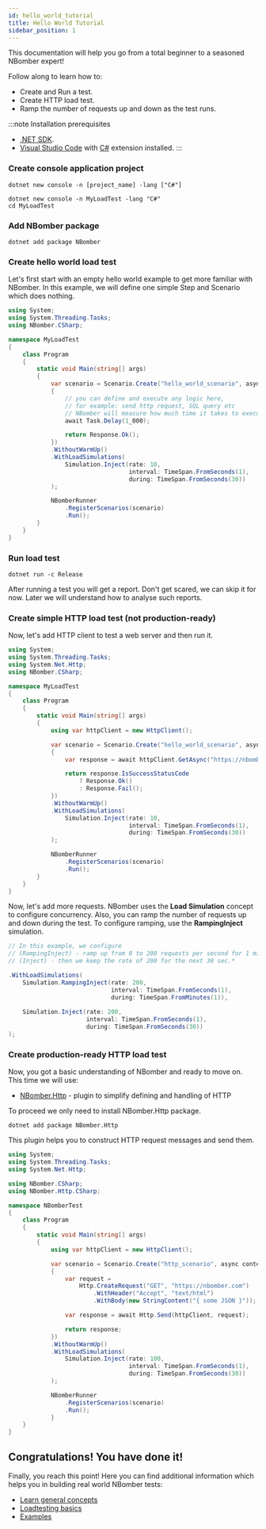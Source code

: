 ```yaml
---
id: hello_world_tutorial
title: Hello World Tutorial
sidebar_position: 1
---
```


This documentation will help you go from a total beginner to a seasoned NBomber expert!

Follow along to learn how to:
- Create and Run a test.
- Create HTTP load test.
- Ramp the number of requests up and down as the test runs.

:::note
Installation prerequisites

- [.NET SDK](https://dotnet.microsoft.com/download).
- [Visual Studio Code](https://code.visualstudio.com/) with [C#](https://marketplace.visualstudio.com/items?itemName=ms-dotnettools.csharp) extension installed.
:::

### Create console application project

```code
dotnet new console -n [project_name] -lang ["C#"]
```
```code
dotnet new console -n MyLoadTest -lang "C#"
cd MyLoadTest
```

### Add NBomber package

```code
dotnet add package NBomber
```

### Create hello world load test

Let's first start with an empty hello world example to get more familiar with NBomber. In this example, we will define one simple Step and Scenario which does nothing.


```csharp title="Program.cs"
using System;
using System.Threading.Tasks;
using NBomber.CSharp;

namespace MyLoadTest
{
    class Program
    {
        static void Main(string[] args)
        {   
            var scenario = Scenario.Create("hello_world_scenario", async context =>
            {
                // you can define and execute any logic here,
                // for example: send http request, SQL query etc
                // NBomber will measure how much time it takes to execute your logic
                await Task.Delay(1_000);

                return Response.Ok();
            })
            .WithoutWarmUp()
            .WithLoadSimulations(
                Simulation.Inject(rate: 10,
                                  interval: TimeSpan.FromSeconds(1),
                                  during: TimeSpan.FromSeconds(30))
            );

            NBomberRunner
                .RegisterScenarios(scenario)
                .Run();
        }
    }
}
```

### Run load test

```code
dotnet run -c Release
```

After running a test you will get a report. Don't get scared, we can skip it for now. Later we will understand how to analyse such reports.

### Create simple HTTP load test (not production-ready)

Now, let's add HTTP client to test a web server and then run it. 

```csharp title="Program.cs"
using System;
using System.Threading.Tasks;
using System.Net.Http;
using NBomber.CSharp;

namespace MyLoadTest
{
    class Program
    {
        static void Main(string[] args)
        {   
            using var httpClient = new HttpClient();

            var scenario = Scenario.Create("hello_world_scenario", async context =>
            {
                var response = await httpClient.GetAsync("https://nbomber.com");

                return response.IsSuccessStatusCode
                    ? Response.Ok()
                    : Response.Fail();
            })
            .WithoutWarmUp()
            .WithLoadSimulations(
                Simulation.Inject(rate: 10,
                                  interval: TimeSpan.FromSeconds(1),
                                  during: TimeSpan.FromSeconds(30))
            );

            NBomberRunner
                .RegisterScenarios(scenario)
                .Run();
        }
    }
}
```

Now, let's add more requests. NBomber uses the **Load Simulation** concept to configure concurrency. Also, you can ramp the number of requests up and down during the test. To configure ramping, use the **RampingInject** simulation. 

```csharp
// In this example, we configure 
// (RampingInject) - ramp up from 0 to 200 requests per second for 1 minute,
// (Inject) - then we keep the rate of 200 for the next 30 sec.*

.WithLoadSimulations(
    Simulation.RampingInject(rate: 200, 
                             interval: TimeSpan.FromSeconds(1),
                             during: TimeSpan.FromMinutes(1)),
    
    Simulation.Inject(rate: 200,
                      interval: TimeSpan.FromSeconds(1),
                      during: TimeSpan.FromSeconds(30))
);
```

### Create production-ready HTTP load test

Now, you got a basic understanding of NBomber and ready to move on. This time we will use:
- [NBomber.Http](plugins-http) - plugin to simplify defining and handling of HTTP

To proceed we only need to install NBomber.Http package.

```code
dotnet add package NBomber.Http
```

This plugin helps you to construct HTTP request messages and send them.

```csharp title="Program.cs"
using System;
using System.Threading.Tasks;
using System.Net.Http;

using NBomber.CSharp;
using NBomber.Http.CSharp;

namespace NBomberTest
{
    class Program
    {
        static void Main(string[] args)
        {
            using var httpClient = new HttpClient();

            var scenario = Scenario.Create("http_scenario", async context =>
            {
                var request =
                    Http.CreateRequest("GET", "https://nbomber.com")
                        .WithHeader("Accept", "text/html")
                        .WithBody(new StringContent("{ some JSON }"));

                var response = await Http.Send(httpClient, request);

                return response;
            })
            .WithoutWarmUp()
            .WithLoadSimulations(
                Simulation.Inject(rate: 100, 
                                  interval: TimeSpan.FromSeconds(1),
                                  during: TimeSpan.FromSeconds(30))
            );

            NBomberRunner
                .RegisterScenarios(scenario)
                .Run();
            }
    }
}
```

## Congratulations! You have done it!

Finally, you reach this point! Here you can find additional information which helps you in building real world NBomber tests:

- [Learn general concepts](general-concepts)
- [Loadtesting basics](loadtesting-basics)
- [Examples](https://github.com/PragmaticFlow/NBomber/tree/dev/examples)